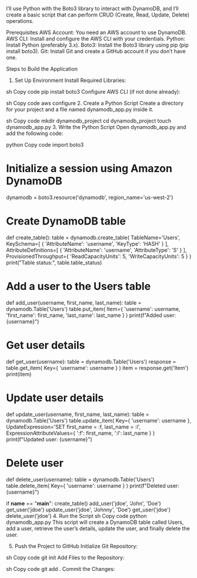 I’ll use Python with the Boto3 library to interact with DynamoDB, and I’ll create a basic script that can perform CRUD (Create, Read, Update, Delete) operations.

Prerequisites
AWS Account: You need an AWS account to use DynamoDB.
AWS CLI: Install and configure the AWS CLI with your credentials.
Python: Install Python (preferably 3.x).
Boto3: Install the Boto3 library using pip (pip install boto3).
Git: Install Git and create a GitHub account if you don’t have one.

Steps to Build the Application
1. Set Up Environment
Install Required Libraries:

sh
Copy code
pip install boto3
Configure AWS CLI (if not done already):

sh
Copy code
aws configure
2. Create a Python Script
Create a directory for your project and a file named dynamodb_app.py inside it.

sh
Copy code
mkdir dynamodb_project
cd dynamodb_project
touch dynamodb_app.py
3. Write the Python Script
Open dynamodb_app.py and add the following code:

python
Copy code
import boto3

# Initialize a session using Amazon DynamoDB
dynamodb = boto3.resource('dynamodb', region_name='us-west-2')

# Create DynamoDB table
def create_table():
    table = dynamodb.create_table(
        TableName='Users',
        KeySchema=[
            {
                'AttributeName': 'username',
                'KeyType': 'HASH'
            }
        ],
        AttributeDefinitions=[
            {
                'AttributeName': 'username',
                'AttributeType': 'S'
            }
        ],
        ProvisionedThroughput={
            'ReadCapacityUnits': 5,
            'WriteCapacityUnits': 5
        }
    )
    print("Table status:", table.table_status)

# Add a user to the Users table
def add_user(username, first_name, last_name):
    table = dynamodb.Table('Users')
    table.put_item(
        Item={
            'username': username,
            'first_name': first_name,
            'last_name': last_name
        }
    )
    print(f"Added user: {username}")

# Get user details
def get_user(username):
    table = dynamodb.Table('Users')
    response = table.get_item(
        Key={
            'username': username
        }
    )
    item = response.get('Item')
    print(item)

# Update user details
def update_user(username, first_name, last_name):
    table = dynamodb.Table('Users')
    table.update_item(
        Key={
            'username': username
        },
        UpdateExpression='SET first_name = :f, last_name = :l',
        ExpressionAttributeValues={
            ':f': first_name,
            ':l': last_name
        }
    )
    print(f"Updated user: {username}")

# Delete user
def delete_user(username):
    table = dynamodb.Table('Users')
    table.delete_item(
        Key={
            'username': username
        }
    )
    print(f"Deleted user: {username}")

if __name__ == "__main__":
    create_table()
    add_user('jdoe', 'John', 'Doe')
    get_user('jdoe')
    update_user('jdoe', 'Johnny', 'Doe')
    get_user('jdoe')
    delete_user('jdoe')
4. Run the Script
sh
Copy code
python dynamodb_app.py
This script will create a DynamoDB table called Users, add a user, retrieve the user’s details, update the user, and finally delete the user.

5. Push the Project to GitHub
Initialize Git Repository:

sh
Copy code
git init
Add Files to the Repository:

sh
Copy code
git add .
Commit the Changes:
